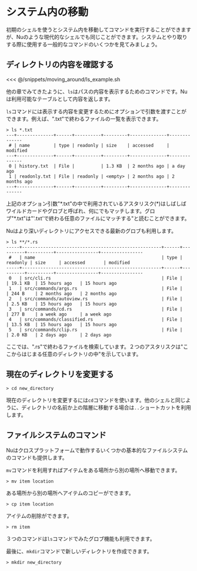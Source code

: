 # システム内の移動

初期のシェルを使うとシステム内を移動してコマンドを実行することができますが、Nuのような現代的なシェルでも同じことができます。システムとやり取りする際に使用する一般的なコマンドのいくつかを見てみましょう。

## ディレクトリの内容を確認する

<<< @/snippets/moving_around/ls_example.sh

他の章でみてきたように、`ls`はパスの内容を表示するためのコマンドです。Nuは利用可能なテーブルとして内容を返します。

`ls`コマンドには表示する内容を変更するためにオプションで引数を渡すことができます。例えば、".txt"で終わるファイルの一覧を表示できます。

```
> ls *.txt
---+--------------+------+----------+---------+--------------+--------------
 # | name         | type | readonly | size    | accessed     | modified
---+--------------+------+----------+---------+--------------+--------------
 0 | history.txt  | File |          | 1.3 KB  | 2 months ago | a day ago
 1 | readonly.txt | File | readonly | <empty> | 2 months ago | 2 months ago
---+--------------+------+----------+---------+--------------+--------------
```

上記のオプション引数"\*.txt"の中で利用されているアスタリスク(\*)はしばしばワイルドカードやグロブと呼ばれ、何にでもマッチします。グロブ"\*.txt"は"'.txt'で終わる任意のファイルにマッチする"と読むことができます。

Nuはより深いディレクトリにアクセスできる最新のグロブも利用します。

```
> ls **/*.rs
-----+-----------------------------------------------------+------+----------+----------+----------------+----------------
 #   | name                                                | type | readonly | size     | accessed       | modified
-----+-----------------------------------------------------+------+----------+----------+----------------+----------------
 0   | src/cli.rs                                          | File |          | 19.1 KB  | 15 hours ago   | 15 hours ago
 1   | src/commands/args.rs                                | File |          | 244 B    | 2 months ago   | 2 months ago
 2   | src/commands/autoview.rs                            | File |          | 2.5 KB   | 15 hours ago   | 15 hours ago
 3   | src/commands/cd.rs                                  | File |          | 277 B    | a week ago     | a week ago
 4   | src/commands/classified.rs                          | File |          | 13.5 KB  | 15 hours ago   | 15 hours ago
 5   | src/commands/clip.rs                                | File |          | 2.0 KB   | 2 days ago     | 2 days ago
 ```

 ここでは、".rs"で終わるファイルを検索しています。２つのアスタリスクは"ここからはじまる任意のディレクトリの中"を示しています。

## 現在のディレクトリを変更する

```
> cd new_directory
```

現在のディレクトリを変更するには`cd`コマンドを使います。他のシェルと同じように、ディレクトリの名前か上の階層に移動する場合は`..`ショートカットを利用します。

## ファイルシステムのコマンド

Nuはクロスプラットフォームで動作するいくつかの基本的なファイルシステムのコマンドも提供します。

`mv`コマンドを利用すればアイテムをある場所から別の場所へ移動できます。

```
> mv item location
```

ある場所から別の場所へアイテムのコピーができます。

```
> cp item location
```

アイテムの削除ができます。

```
> rm item
```

３つのコマンドは`ls`コマンドでみたグロブ機能も利用できます。

最後に、`mkdir`コマンドで新しいディレクトリを作成できます。

```
> mkdir new_directory
```
